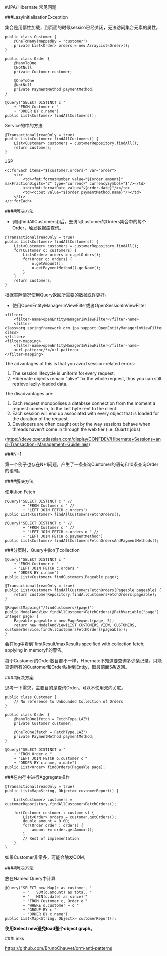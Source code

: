 #JPA/Hibernate 常见问题

###LazyInitialisationException

集合是用惰性加载，到页面的时候session已经关闭，无法访问集合元素的属性。

```
public class Customer {
    @OneToMany(mappedBy = "customer")
    private List<Order> orders = new ArrayList<Order>();
}

public class Order {
    @ManyToOne
    @NotNull
    private Customer customer;
 
    @OneToOne
    @NotNull
    private PaymentMethod paymentMethod;
}

@Query("SELECT DISTINCT c "
    + "FROM Customer c "
    + "ORDER BY c.name")
public List<Customer> findAllCustomers();

```
Service的中的方法

```
@Transactional(readOnly = true)
public List<Customer> findAllCustomers() {
    List<Customer> customers = customerRepository.findAll();
    return customers;
}
```

JSP

```
<c:forEach items="${customer.orders}" var="order">
    <tr>
        <td><fmt:formatNumber value="${order.amount}" maxFractionDigits="2" type="currency" currencySymbol="$"/></td>
        <td><fmt:formatDate value="${order.date}"/></td>
        <td><c:out value="${order.paymentMethod.name}"/></td>
    </tr>
</c:forEach>
```
####解决方法

* 调用findAllCustomers()后，去访问Customer的Orders集合中的每个Order，触发数据库查询。

```
@Transactional(readOnly = true)
public List<Customer> findAllCustomers() {
    List<Customer> customers = customerRepository.findAll();
    for(Customer c: customers) {
        List<Order> orders = c.getOrders();
        for(Order o: orders) {
            o.getAmount();
            o.getPaymentMethod().getName();
        }
    }
    return customers;
}
```

根据实际情况使用Query返回所需要的数据或许更好。

* 使用OpenEntityManagerInViewFilter或者OpenSessionInViewFilter

```
<filter>
    <filter-name>openEntityManagerInViewFilter</filter-name>
    <filter-class>org.springframework.orm.jpa.support.OpenEntityManagerInViewFilter</filter-class>
</filter>
<filter-mapping>
    <filter-name>openEntityManagerInViewFilter</filter-name>
    <url-pattern>/*</url-pattern>
</filter-mapping>
```
The advantages of this is that you avoid session-related errors:

1. The session lifecycle is uniform for every request.
2. Hibernate objects remain "alive" for the whole request, thus you can still retrieve lazily-loaded data.

The disadvantages are:

1. Each request monopolises a database connection from the moment a request comes in, to the last byte sent to the client.
2. Each session will end up associated with every object that is loaded for the duration of the request.
3. Developers are often caught out by the way sessions behave when threads haven't come in through the web tier (i.e. Quartz jobs)

(https://developer.atlassian.com/display/CONFDEV/Hibernate+Sessions+and+Transaction+Management+Guidelines)

###N+1

第一个例子也存在N+1问题，产生了一条查询Customer的语句和10条查询Order的语句。

####解决方法

使用Jion Fetch

```
@Query("SELECT DISTINCT c " //
        + "FROM Customer c " //
        + "LEFT JOIN FETCH c.orders")
public List<Customer> findAllCustomersFetchOrders();

@Query("SELECT DISTINCT c " //
        + "FROM Customer c " //
        + "LEFT JOIN FETCH c.orders o " //
        + "LEFT JOIN FETCH o.paymentMethod")
public List<Customer> findAllCustomersFetchOrdersAndPaymentMethods();
```

###分页时，Query中jion了collection

```
@Query("SELECT DISTINCT c "
    + "FROM Customer c "
    + "LEFT JOIN FETCH c.orders "
    + "ORDER BY c.name")
public List<Customer> findCustomers(Pageable page);

@Transactional(readOnly = true)
public List<Customer> findAllCustomersFetchOrders(Pageable pageable) {
    return customerRepository.findAllCustomersFetchOrders(pageable);
}

@RequestMapping("/findCustomers/{page}")
public ModelAndView findAllCustomersFetchOrders(@PathVariable("page") Integer page) {
    Pageable pageable = new PageRequest(page, 5);
    return new ModelAndView(LIST_CUSTOMERS_VIEW, CUSTOMERS, customerService.findAllCustomersFetchOrders(pageable));
}
```

会在log中看到'firstResult/maxResults specified with collection fetch; applying in memory!'的警告。

每个Customer的Order数目都不一样，Hibernate不知道要查询多少条记录。只能查询所有的Customer和Order映射到Entity，取最前面5条返回。

####解决方案

思考一下需求，主要目的是查询Order。可以不使用双向关联。

```
public class Customer {
    // No reference to Unbounded Collection of Orders
}

public class Order {
    @ManyToOne(fetch = FetchType.LAZY)
    private Customer customer;
 
    @OneToOne(fetch = FetchType.LAZY)
    private PaymentMethod paymentMethod;
}

@Query("SELECT DISTINCT o "
    + "FROM Order o "
    + "LEFT JOIN FETCH o.customer c "
    + "ORDER BY c.name, o.date")
public List<Order> findOrders(Pageable page);
```

###在内存中进行Aggregate操作

```
@Transactional(readOnly = true)
public List<Map<String, Object>> customerReport() {
 
    List<Customer> customers = customerReporistory.findAllCustomersFetchOrders();
 
    for(Customer customer : customers) {
        List<Order> orders = customer.getOrders();
        double amount = 0.0D;
        for(Order order : orders) {
            amount += order.getAmount();
        }
        // Rest of implementation
    }
}
```

如果Customer非常多，可能会触发OOM。

####解决方法

放在Named Query中计算

```
@Query("SELECT new Map(c as customer, "
        + "   SUM(o.amount) as total, "
        + "   MIN(o.date) as since) "
        + "FROM Customer c, Order o "
        + "WHERE o.customer = c "
        + "GROUP BY c "
        + "ORDER BY c.name")
public List<Map<String, Object>> customerReport();
```

**使用Select new避免load整个object graph。**

###Links

https://github.com/BrunoChauvet/orm-anti-patterns